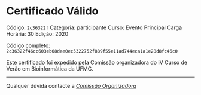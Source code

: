 # Certificado Válido

Código: `2c36322f`
Categoria: participante
Curso: Evento Principal
Carga Horária: 30
Edição: 2020


Código completo: `2c36322f46cc603eb08dae0ec5322752f889f55e11ad744eca1a1e28d8fc46c0`


Este certificado foi expedido pela Comissão organizadora do IV Curso de Verão em Bioinformática da UFMG.

----

Qualquer dúvida contacte a [_Comissão Organizadora_](<mailto:cursobioinfoufmg@gmail.com$subject=[Certificados]>)

